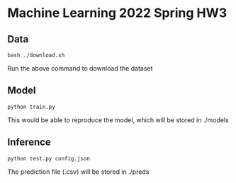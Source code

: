 # Machine Learning 2022 Spring HW3

## Data
    bash ./download.sh
Run the above command to download the dataset

## Model
    python train.py
This would be able to reproduce the model, which will be stored in ./models

## Inference
    python test.py config.json
The prediction file (.csv) will be stored in ./preds